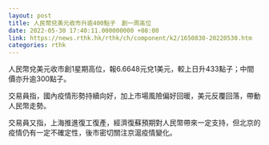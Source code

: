 ```yaml
---
layout: post
title: 人民幣兌美元收市升逾400點子　創一周高位
date: 2022-05-30 17:40:11.000000000 +08:00
link: https://news.rthk.hk/rthk/ch/component/k2/1650830-20220530.htm
categories: rthk
---
```


人民幣兌美元收市創1星期高位，報6.6648元兌1美元，較上日升433點子；中間價亦升逾300點子。

交易員指，國內疫情形勢持續向好，加上市場風險偏好回暖，美元反覆回落，帶動人民幣走勢。

交易員又指，上海推進復工復產，經濟復蘇預期對人民幣帶來一定支持，但北京的疫情仍有一定不確定性，後市密切關注京滬疫情變化。

